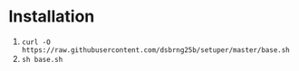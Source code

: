 # Installation

1. `curl -O https://raw.githubusercontent.com/dsbrng25b/setuper/master/base.sh`
1. `sh base.sh`
